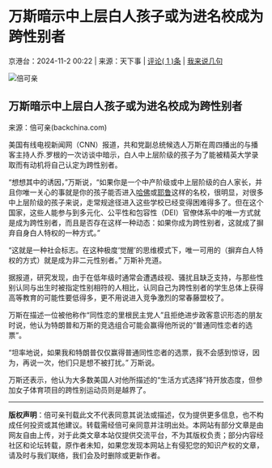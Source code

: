 # 万斯暗示中上层白人孩子或为进名校成为跨性别者

京港台：2024-11-2 00:22 | 来源：天下事 | [评论( 1 )条](https://www.backchina.com/news/2024/11/02/941857.html "查看全部评论") | [我来说几句](https://www.backchina.com/portal.php?mod=portalcp&ac=comment&op=reply&aid=941857)

![倍可亲](https://quickchart.io/chart?cht=qr&chs=75x75&chl=https://www.backchina.com/news/2024/11/02/941857.html)

## 万斯暗示中上层白人孩子或为进名校成为跨性别者

来源：倍可亲(backchina.com)

美国有线电视新闻网（CNN）报道，共和党副总统候选人万斯在周四播出的与播客主持人乔.罗根的一次访谈中暗示，白人中上层阶级的孩子为了能被精英大学录取而有动机将自己认定为跨性别者。

“想想其中的诱因，”万斯说，“如果你是一个中产阶级或中上层阶级的白人家长，并且你唯一关心的事就是你的孩子能否进入[哈佛](https://www.backchina.com/infolist/news-518/ "哈佛相关新闻专题")或[耶鲁](https://www.backchina.com/infolist/news-519/ "耶鲁相关新闻专题")这样的名校，很明显，对很多中上层阶级的孩子来说，走常规途径进入这些学校已经变得困难得多了。但在这个国家，这些人能参与到多元化、公平性和包容性（DEI）官僚体系中的唯一方式就是成为跨性别者，而且是否存在这样一种动态：如果你成为跨性别者，这就成了摒弃自身白人特权的一种方式。”

“这就是一种社会标志。在这种极度‘觉醒’的思维模式下，唯一可用的（摒弃白人特权的方式）就是成为非二元性别者。” 万斯补充道。

据报道，研究发现，由于在低年级时通常会遭遇歧视、骚扰且缺乏支持，与那些性别认同与出生时被指定性别相符的人相比，认同自己为跨性别者的学生总体上获得高等教育的可能性要低得多，更不用说进入竞争激烈的常春藤盟校了。

万斯在描述一位被他称作“同性恋的里根民主党人”且拒绝进步政客意识形态的朋友时说，他认为特朗普和万斯的竞选组合可能会赢得他所说的“普通同性恋者的选票”。

“坦率地说，如果我和特朗普仅仅赢得普通同性恋者的选票，我不会感到惊讶，因为，再说一次，他们只是想不被打扰。” 万斯说。

万斯还表示，他认为大多数美国人对他所描述的“生活方式选择”持开放态度，但参加女子体育项目的跨性别运动员则是越界了。

---

**版权声明**：倍可亲刊载此文不代表同意其说法或描述，仅为提供更多信息，也不构成任何投资或其他建议。转载需经倍可亲同意并注明出处。本网站有部分文章是由网友自由上传，对于此类文章本站仅提供交流平台，不为其版权负责；部分内容经社区和论坛转载，原作者未知，如果您发现本网站上有侵犯您的知识产权的文章，请及时与我们联络，我们会及时删除或更新作者。